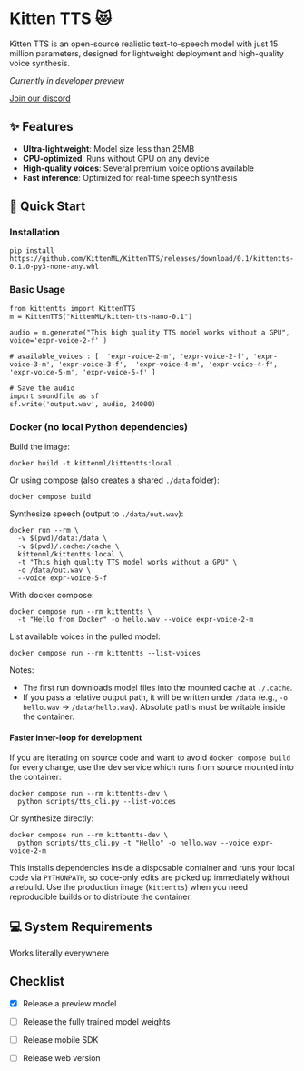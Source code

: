 # Kitten TTS 😻

Kitten TTS is an open-source realistic text-to-speech model with just 15 million parameters, designed for lightweight deployment and high-quality voice synthesis.

*Currently in developer preview*

[Join our discord](https://discord.gg/upcyF5s6)


## ✨ Features

- **Ultra-lightweight**: Model size less than 25MB
- **CPU-optimized**: Runs without GPU on any device
- **High-quality voices**: Several premium voice options available
- **Fast inference**: Optimized for real-time speech synthesis



## 🚀 Quick Start

### Installation

```
pip install https://github.com/KittenML/KittenTTS/releases/download/0.1/kittentts-0.1.0-py3-none-any.whl
```



 ### Basic Usage 

```
from kittentts import KittenTTS
m = KittenTTS("KittenML/kitten-tts-nano-0.1")

audio = m.generate("This high quality TTS model works without a GPU", voice='expr-voice-2-f' )

# available_voices : [  'expr-voice-2-m', 'expr-voice-2-f', 'expr-voice-3-m', 'expr-voice-3-f',  'expr-voice-4-m', 'expr-voice-4-f', 'expr-voice-5-m', 'expr-voice-5-f' ]

# Save the audio
import soundfile as sf
sf.write('output.wav', audio, 24000)

```

### Docker (no local Python dependencies)

Build the image:

```
docker build -t kittenml/kittentts:local .
```

Or using compose (also creates a shared `./data` folder):

```
docker compose build
```

Synthesize speech (output to `./data/out.wav`):

```
docker run --rm \
  -v $(pwd)/data:/data \
  -v $(pwd)/.cache:/cache \
  kittenml/kittentts:local \
  -t "This high quality TTS model works without a GPU" \
  -o /data/out.wav \
  --voice expr-voice-5-f
```

With docker compose:

```
docker compose run --rm kittentts \
  -t "Hello from Docker" -o hello.wav --voice expr-voice-2-m
```

List available voices in the pulled model:

```
docker compose run --rm kittentts --list-voices
```

Notes:
- The first run downloads model files into the mounted cache at `./.cache`.
- If you pass a relative output path, it will be written under `/data` (e.g., `-o hello.wav` -> `/data/hello.wav`). Absolute paths must be writable inside the container.

#### Faster inner-loop for development

If you are iterating on source code and want to avoid `docker compose build` for every change, use the dev service which runs from source mounted into the container:

```
docker compose run --rm kittentts-dev \
  python scripts/tts_cli.py --list-voices
```

Or synthesize directly:

```
docker compose run --rm kittentts-dev \
  python scripts/tts_cli.py -t "Hello" -o hello.wav --voice expr-voice-2-m
```

This installs dependencies inside a disposable container and runs your local code via `PYTHONPATH`, so code-only edits are picked up immediately without a rebuild. Use the production image (`kittentts`) when you need reproducible builds or to distribute the container.





## 💻 System Requirements

Works literally everywhere



## Checklist 

- [x] Release a preview model
- [ ] Release the fully trained model weights
- [ ] Release mobile SDK 
- [ ] Release web version 

